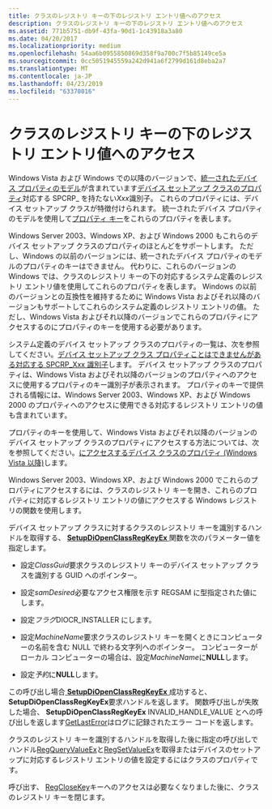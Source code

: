 ```yaml
---
title: クラスのレジストリ キーの下のレジストリ エントリ値へのアクセス
description: クラスのレジストリ キーの下のレジストリ エントリ値へのアクセス
ms.assetid: 771b5751-db9f-43fa-90d1-1c43918a3a80
ms.date: 04/20/2017
ms.localizationpriority: medium
ms.openlocfilehash: 54aa6b0955850869d358f9a700c7f5b85149ce5a
ms.sourcegitcommit: 0cc5051945559a242d941a6f2799d161d8eba2a7
ms.translationtype: MT
ms.contentlocale: ja-JP
ms.lasthandoff: 04/23/2019
ms.locfileid: "63370016"
---
```

# <a name="accessing-registry-entry-values-under-the-class-registry-key"></a>クラスのレジストリ キーの下のレジストリ エントリ値へのアクセス


Windows Vista および Windows での以降のバージョンで、[統一されたデバイス プロパティのモデル](unified-device-property-model--windows-vista-and-later-.md)が含まれています[デバイス セットアップ クラスのプロパティ](accessing-device-setup-class-properties.md)対応する SPCRP_ を持たない*Xxx*識別子。 これらのプロパティには、デバイス セットアップ クラスが特徴付けられます。 統一されたデバイス プロパティのモデルを使用して[プロパティ キー](property-keys.md)をこれらのプロパティを表します。

Windows Server 2003、Windows XP、および Windows 2000 もこれらのデバイス セットアップ クラスのプロパティのほとんどをサポートします。 ただし、Windows の以前のバージョンには、統一されたデバイス プロパティのモデルのプロパティのキーはできません。 代わりに、これらのバージョンの Windows では、クラスのレジストリ キーの下の対応するシステム定義のレジストリ エントリ値を使用してこれらのプロパティを表します。 Windows の以前のバージョンとの互換性を維持するために Windows Vista およびそれ以降のバージョンもサポートしてこれらのシステム定義のレジストリ エントリの値。 ただし、Windows Vista およびそれ以降のバージョンでこれらのプロパティにアクセスするのにプロパティのキーを使用する必要があります。

システム定義のデバイス セットアップ クラスのプロパティの一覧は、次を参照してください。[デバイス セットアップ クラス プロパティことはできませんがある対応する SPCRP_Xxx 識別子](https://msdn.microsoft.com/library/windows/hardware/ff542250)します。 デバイス セットアップ クラスのプロパティは、Windows Vista およびそれ以降のバージョンのプロパティへのアクセスに使用するプロパティのキー識別子が表示されます。 プロパティのキーで提供される情報には、Windows Server 2003、Windows XP、および Windows 2000 のプロパティへのアクセスに使用できる対応するレジストリ エントリの値も含まれています。

プロパティのキーを使用して、Windows Vista およびそれ以降のバージョンのデバイス セットアップ クラスのプロパティにアクセスする方法については、次を参照してください。[にアクセスするデバイス クラスのプロパティ (Windows Vista 以降)](accessing-device-class-properties--windows-vista-and-later-.md)します。

Windows Server 2003、Windows XP、および Windows 2000 でこれらのプロパティにアクセスするには、クラスのレジストリ キーを開き、これらのプロパティに対応するレジストリ エントリの値にアクセスする Windows レジストリの関数を使用します。

デバイス セットアップ クラスに対するクラスのレジストリ キーを識別するハンドルを取得する、 [ **SetupDiOpenClassRegKeyEx** ](https://msdn.microsoft.com/library/windows/hardware/ff552067)関数を次のパラメーター値を指定します。

-   設定*ClassGuid*要求クラスのレジストリ キーのデバイス セットアップ クラスを識別する GUID へのポインター。

-   設定*samDesired*必要なアクセス権限を示す REGSAM に型指定された値にします。

-   設定*フラグ*DIOCR_INSTALLER にします。

-   設定*MachineName*要求クラスのレジストリ キーを開くときにコンピューターの名前を含む NULL で終わる文字列へのポインター。 コンピューターがローカル コンピューターの場合は、設定*MachineName*に**NULL**します。

-   設定*予約*に**NULL**します。

この呼び出し場合[ **SetupDiOpenClassRegKeyEx** ](https://msdn.microsoft.com/library/windows/hardware/ff552067)成功すると、 **SetupDiOpenClassRegKeyEx**要求ハンドルを返します。 関数呼び出しが失敗した場合、 **SetupDiOpenClassRegKeyEx** INVALID_HANDLE_VALUE とへの呼び出しを返します[GetLastError](https://go.microsoft.com/fwlink/p/?linkid=169416)はログに記録されたエラー コードを返します。

クラスのレジストリ キーを識別するハンドルを取得した後に指定の呼び出しでハンドル[RegQueryValueEx](https://go.microsoft.com/fwlink/p/?linkid=95398)と[RegSetValueEx](https://go.microsoft.com/fwlink/p/?linkid=95399)を取得またはデバイスのセットアップに対応するレジストリ エントリの値を設定するにはクラスのプロパティです。

呼び出す、 [RegCloseKey](https://go.microsoft.com/fwlink/p/?linkid=194543)キーへのアクセスは必要なくなりました後に、クラスのレジストリ キーを閉じます。

 

 






